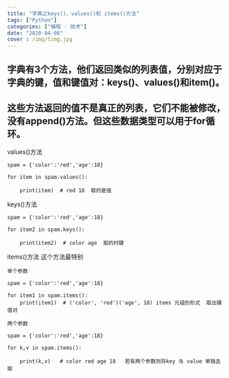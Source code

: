 ```yaml
---
title: "字典之keys()、values()和 items()方法"
tags: ["Python"]
categories: ["编程 · 技术"]
date: "2020-04-08"
cover : /img/timg.jpg
---
```




## 字典有3个方法，他们返回类似的列表值，分别对应于字典的键，值和键值对：keys()、values()和item()。

## 这些方法返回的值不是真正的列表，它们不能被修改，没有append()方法。但这些数据类型可以用于for循环。

values()方法

```
spam = {'color':'red','age':18}

for item in spam.values(): 

    print(item)  # red 18  取的是值
```

keys()方法

```
spam = {'color':'red','age':18}

for item2 in spam.keys():    

    print(item2)  # color age  取的时键
```

items()方法 这个方法最特别

```
单个参数

spam = {'color':'red','age':18}

for item1 in spam.items():
    print(item1)  # ('color', 'red')('age', 18) items 元组的形式  取出键 值对
    
两个参数

spam = {'color':'red','age':18}

for k,v in spam.items():   

    print(k,v)   # color red age 18   若有两个参数则将key 与 value 单独去取
```
